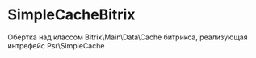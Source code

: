 # SimpleCacheBitrix
Обертка над классом Bitrix\Main\Data\Cache битрикса, реализующая интрефейс Psr\SimpleCache
